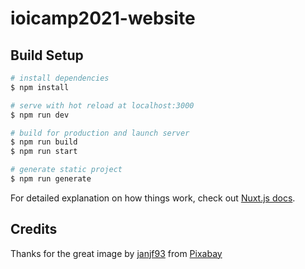 # ioicamp2021-website

## Build Setup

```bash
# install dependencies
$ npm install

# serve with hot reload at localhost:3000
$ npm run dev

# build for production and launch server
$ npm run build
$ npm run start

# generate static project
$ npm run generate
```

For detailed explanation on how things work, check out [Nuxt.js docs](https://nuxtjs.org).

## Credits

Thanks for the great image by [janjf93](https://pixabay.com/users/janjf93-3084263/?utm_source=link-attribution&amp;utm_medium=referral&amp;utm_campaign=image&amp;utm_content=2126885) from [Pixabay](https://pixabay.com/?utm_source=link-attribution&amp;utm_medium=referral&amp;utm_campaign=image&amp;utm_content=2126885)
